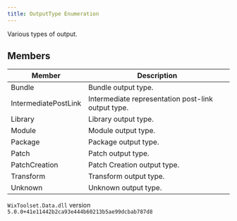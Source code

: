 ```yaml
---
title: OutputType Enumeration
---
```

Various types of output.
## Members
| Member | Description |
| ------ | ----------- |
| Bundle | Bundle output type. |
| IntermediatePostLink | Intermediate representation post-link output type. |
| Library | Library output type. |
| Module | Module output type. |
| Package | Package output type. |
| Patch | Patch output type. |
| PatchCreation | Patch Creation output type. |
| Transform | Transform output type. |
| Unknown | Unknown output type. |
`WixToolset.Data.dll` version `5.0.0+41e11442b2ca93e444b60213b5ae99dcbab787d8`
